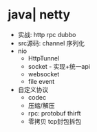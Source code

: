 # java| netty

- 实战: http rpc dubbo
- src源码: channel 序列化
- nio
  - HttpTunnel
  - socket - 实现+统一api
  - websocket
  - file event
- 自定义协议
  - codec
  - 压缩/解压
  - rpc: protobuf thirft
  - 零拷贝 tcp封包拆包
